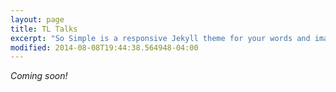 ```yaml
---
layout: page
title: TL Talks
excerpt: "So Simple is a responsive Jekyll theme for your words and images."
modified: 2014-08-08T19:44:38.564948-04:00
---
```


*Coming soon!*
